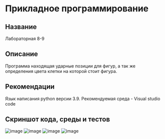 # Прикладное программирование
## Название
Лабораторная 8-9
## Описание
Программа находящая ударные позиции для фигур, а так же определения цвета клетки на которой стоит фигура.
## Рекомендации
Язык написания python версии 3.9. Рекомендуемая среда - Visual studio codе
## Скриншот кода, среды и тестов
![image](https://user-images.githubusercontent.com/90495773/146805276-5f786f11-4422-404a-9661-1cb424b36c81.png)
![image](https://user-images.githubusercontent.com/90495773/146938510-342eb4cb-41ec-4baa-bdb8-94b114973828.png)
![image](https://user-images.githubusercontent.com/90495773/146938568-74726c6a-2810-45c8-a21f-21646ba3adf2.png)
![image](https://user-images.githubusercontent.com/90495773/146938618-10535f32-c57b-43e5-bfb3-e28227a755e4.png)

